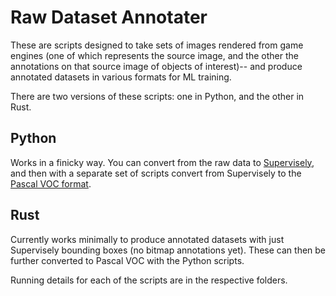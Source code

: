 # Raw Dataset Annotater
These are scripts designed to take sets of images rendered from game engines
(one of which represents the source image, and the other the annotations on
that source image of objects of interest)-- and produce annotated datasets in
various formats for ML training.

There are two versions of these scripts: one in Python, and the other in Rust.

## Python
Works in a finicky way. You can convert from the raw data to [Supervisely](https://docs.supervise.ly/data-organization/00_ann_format_navi), and then with a separate set of scripts convert from Supervisely to the [Pascal VOC format](https://towardsdatascience.com/coco-data-format-for-object-detection-a4c5eaf518c5).

## Rust
Currently works minimally to produce annotated datasets with just Supervisely
bounding boxes (no bitmap annotations yet). These can then be further converted
to Pascal VOC with the Python scripts.

Running details for each of the scripts are in the respective folders. 
